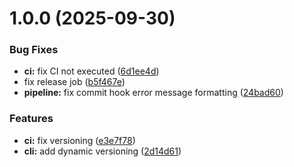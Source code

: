 # 1.0.0 (2025-09-30)


### Bug Fixes

* **ci:** fix CI not executed ([6d1ee4d](https://github.com/cloudvlad/graphdbcli/commit/6d1ee4d1ea8789b7d833c47adf6f79ede1654112))
* fix release job ([b5f467e](https://github.com/cloudvlad/graphdbcli/commit/b5f467e14aedbd0a571c8d3d6ef024e26c4b7f83))
* **pipeline:** fix commit hook error message formatting ([24bad60](https://github.com/cloudvlad/graphdbcli/commit/24bad600d153629d51f01d6510f1157134a5dc3e))


### Features

* **ci:** fix versioning ([e3e7f78](https://github.com/cloudvlad/graphdbcli/commit/e3e7f78fba5d0d9d454003913d78201045df0760))
* **cli:** add dynamic versioning ([2d14d61](https://github.com/cloudvlad/graphdbcli/commit/2d14d616a1585165fb8db7eb0fa1142f964027b0))
